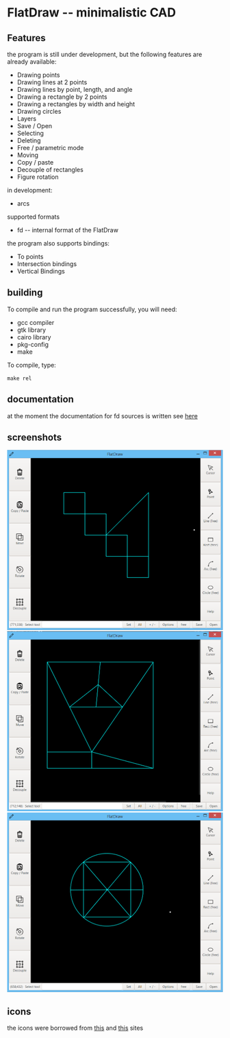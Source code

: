 # FlatDraw -- minimalistic CAD

## Features
the program is still under development, but the following features are already available:
+ Drawing points
+ Drawing lines at 2 points
+ Drawing lines by point, length, and angle
+ Drawing a rectangle by 2 points
+ Drawing a rectangles by width and height
+ Drawing circles
+ Layers
+ Save / Open
+ Selecting
+ Deleting
+ Free / parametric mode
+ Moving
+ Copy / paste
+ Decouple of rectangles
+ Figure rotation

in development:
+ arcs

supported formats
+ fd -- internal format of the FlatDraw

the program also supports bindings:
+ To points
+ Intersection bindings
+ Vertical Bindings

## building
To compile and run the program successfully, you will need:
+ gcc compiler
+ gtk library
+ cairo library
+ pkg-config
+ make

To compile, type:
```
make rel
```

## documentation
at the moment the documentation for fd sources is written
see [here](doc/fd_doc.md)

## screenshots
![](screenshots/scr1.png)
![](screenshots/scr2.png)
![](screenshots/scr3.png)

## icons
the icons were borrowed from [this](https://www.flaticon.com/packs/vector-editing-tools-15?k=1605709294421) and [this](https://www.flaticon.com/packs/text-edition) sites
